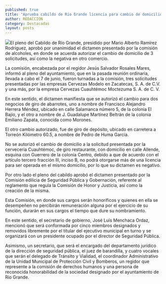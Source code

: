 ```yaml
---
published: true
title: "Aprueba cabildo de Río Grande licencia para cambio de domicilio de 3 solicitudes de alcoholes "
author: REDACCION
category: Destacadas
layout: posts
---
```


![](http://i.imgur.com/EvMMOWZm.jpg)El pleno del Cabildo de Río Grande, presidido por Mario Alberto Ramírez Rodríguez, aprobó por unanimidad el dictamen presentado por la comisión de alcoholes, en donde se acuerda autorizar el cambio de domicilio de 3 solicitudes, así como la negativa en otro comercio.

La comisión, encabezada por el regidor Jesús Salvador Rosales Mares, informó al pleno del ayuntamiento, que en la pasada reunión ordinaria, llevada a cabo el 7 de junio, fueron turnadas a la comisión, tres solicitudes presentadas por las empresas Cervezas Modelo en Zacatecas, S. A. de C.V. y una más, por la empresa Cervezas Cuauhtémoc Moctezuma S. A. de C. V.

En este sentido, el dictamen manifiesta que se autorizó el cambio para dos negocios de giro de abarrotes, uno a nombre de Francisco Alejandro Herrera Méndez, ubicado en calle Salamanca número 5, de la colonia El Bajío, y el otro a nombre de J. Guadalupe Martínez Beltrán  de la colonia Emiliano Zapata, conocida como Morones.

El otro cambio autorizado, fue de giro de depósito, ubicado en carretera a Torreón Kilómetro 60.5, a nombre de Pedro de Huma García.

No se autorizó el cambio de domicilio a la solicitud presentada por la cervecería Cuauhtémoc, de giro restaurante, con domicilio en calle Allende, esquina con Guerrero de la colonia Centro, debido a que de acuerdo con el artículo tercero fracción III, inciso B, no podrá otorgarse más de una licencia para ser operada en el mismo domicilio, por lo que su dictamen es negativo.




Por otro lado el pleno del cabildo aprobó el dictamen presentado por la Comisión edilicia de Seguridad Pública y Gobernación, referente al reglamento que regula la Comisión de Honor y Justicia, así como la creación de la misma.

Esta Comisión, en donde sus cargos serán honoríficos y quienes en ella se desempeñen no percibirán remuneración alguna por el ejercicio de su función, durarán en sus cargos el tiempo que dure su nombramiento.

En este sentido, el secretario de gobierno, José Luís Menchaca Ordaz, mencionó que será conformada por cinco miembros designados y removidos libremente por el titular del ejecutivo municipal en turno y se organizará con un presidente ocupado por el director de Seguridad Pública.

Asimismo, un secretario, que será el encargado del departamento jurídico de la dirección de seguridad pública, el juez de barandilla, y cuatro vocales que serán el delegado de Tránsito y Vialidad, el coordinador Administrativo de la Unidad Municipal de Protección Civil y Bomberos, un regidor que represente a la comisión de derechos humanos y una persona de reconocida honorabilidad de la sociedad designado por el ayuntamiento de Río Grande.

